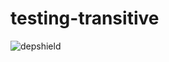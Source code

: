 # testing-transitive
![depshield](https://ci.dev.depshield.sonatype.org/badges/depshield-ci/testing-transitive/depshield.svg)
